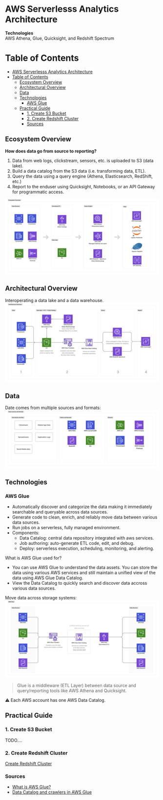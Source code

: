 # AWS Serverlesss Analytics Architecture

**Technologies**<br>
AWS Athena, Glue, Quicksight, and Redshift Spectrum

# Table of Contents
- [AWS Serverlesss Analytics Architecture](#aws-serverlesss-analytics-architecture)
- [Table of Contents](#table-of-contents)
  - [Ecosystem Overview](#ecosystem-overview)
  - [Architectural Overview](#architectural-overview)
  - [Data](#data)
  - [Technologies](#technologies)
    - [AWS Glue](#aws-glue)
  - [Practical Guide](#practical-guide)
    - [1. Create S3 Bucket](#1-create-s3-bucket)
    - [2. Create Redshift Cluster](#2-create-redshift-cluster)
    - [Sources](#sources)

## Ecosystem Overview
**How does data go from source to reporting?**<br>
1. Data from web logs, clickstream, sensors, etc. is uploaded to S3 (data lake). 
2. Build a data catalog from the S3 data (i.e. transforming data, ETL).
3. Query the data using a query engine (Athena, Elasticsearch, RedShift, etc.)
4. Report to the enduser using Quicksight, Notebooks, or an API Gateway for programmatic access. 
  
![](resources/ecosystem-overview.png)

## Architectural Overview
Interoperating a data lake and a data warehouse. 
![](resources/architecture-overview.png)

## Data
Date comes from multiple sources and formats: 
![](resources/data-sources.png)

## Technologies
### AWS Glue
* Automatically discover and categorize the data making it immediately searchable and queryable across data sources. 
* Generate code to clean, enrich, and reliably move data between various data sources. 
* Run jobs on a serverless, fully managed environment.
* Components:
  * Data Catalog: central data repository integrated with aws services.
  * Job authoring: auto-generate ETL code, edit, and debug. 
  * Deploy: serverless execution, scheduling, monitoring, and alerting. 

What is AWS Glue used for? 
* You can use AWS Glue to understand the data assets. You can store the data using various AWS services and still maintain a unified view of the data using AWS Glue Data Catalog. 
* View the Data Catalog to quickly search and discover data accross various data sources. 

Move data across storage systems:
![](resources/aws-glue-overview.png)

> Glue is a middleware (ETL Layer) between data source and 
> query/reporting tools like AWS Athena and Quicksight.

:warning: Each AWS account has one AWS Data Catalog.


## Practical Guide

### 1. Create S3 Bucket
TODO....

### 2. Create Redshift Cluster
[Create Redshift Cluster](./docs/create-redshift-cluster.md)   

### Sources

* [What is AWS Glue?](https://docs.aws.amazon.com/glue/latest/dg/what-is-glue.html)
* [Data Catalog and crawlers in AWS Glue](https://docs.aws.amazon.com/glue/latest/dg/catalog-and-crawler.html)
